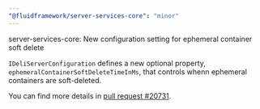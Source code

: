 ```yaml
---
"@fluidframework/server-services-core": "minor"
---
```


server-services-core: New configuration setting for ephemeral container soft delete

`IDeliServerConfiguration` defines a new optional property, `ephemeralContainerSoftDeleteTimeInMs`, that controls whenn
ephemeral containers are soft-deleted.

You can find more details in [pull request #20731](https://github.com/microsoft/FluidFramework/pull/20731).
